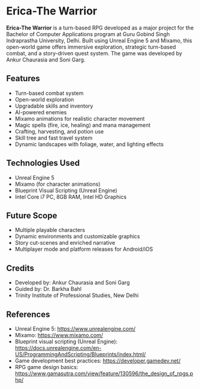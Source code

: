# Erica-The Warrior

**Erica-The Warrior** is a turn-based RPG developed as a major project for the Bachelor of Computer Applications program at Guru Gobind Singh Indraprastha University, Delhi. Built using Unreal Engine 5 and Mixamo, this open-world game offers immersive exploration, strategic turn-based combat, and a story-driven quest system. The game was developed by Ankur Chaurasia and Soni Garg.

## Features

- Turn-based combat system
- Open-world exploration
- Upgradable skills and inventory
- AI-powered enemies
- Mixamo animations for realistic character movement
- Magic spells (fire, ice, healing) and mana management
- Crafting, harvesting, and potion use
- Skill tree and fast travel system
- Dynamic landscapes with foliage, water, and lighting effects

## Technologies Used

- Unreal Engine 5
- Mixamo (for character animations)
- Blueprint Visual Scripting (Unreal Engine)
- Intel Core i7 PC, 8GB RAM, Intel HD Graphics


## Future Scope

- Multiple playable characters
- Dynamic environments and customizable graphics
- Story cut-scenes and enriched narrative
- Multiplayer mode and platform releases for Android/iOS

## Credits

- Developed by: Ankur Chaurasia and Soni Garg
- Guided by: Dr. Barkha Bahl
- Trinity Institute of Professional Studies, New Delhi

## References

- Unreal Engine 5: https://www.unrealengine.com/
- Mixamo: https://www.mixamo.com/
- Blueprint visual scripting (Unreal Engine): https://docs.unrealengine.com/en-US/ProgrammingAndScripting/Blueprints/index.html/
- Game development best practices: https://developer.gamedev.net/
- RPG game design basics: https://www.gamasutra.com/view/feature/130596/the_design_of_rpgs.php/

